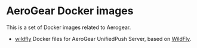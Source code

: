 # AeroGear Docker images

This is a set of Docker images related to Aerogear. 

- [wildfly](./wildfly) Docker files for AeroGear UnifiedPush Server, based on [WildFly](http://wildfly.org/).

